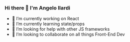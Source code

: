 ### Hi there 👋 I'm Angelo Ilardi

- 🔭 I’m currently working on React
- 🌱 I’m currently learning state/props
- 🤔 I’m looking for help with other JS frameworks
- 👯 I’m looking to collaborate on all things Front-End Dev

<!--
**helldorado82/helldorado82** is a ✨ _special_ ✨ repository because its `README.md` (this file) appears on your GitHub profile.

Here are some ideas to get you started:



- 🤔 I’m looking for help with ...
- 💬 Ask me about ...
- 📫 How to reach me: ...
- 😄 Pronouns: ...
- ⚡ Fun fact: ...
-->
